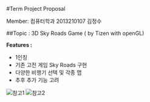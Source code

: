 #Term Project Proposal

Member: 컴퓨터학과 2013210107 김정수

##Topic : 3D Sky Roads Game ( by Tizen with openGL)

**Features :**

- 1인칭
- 기존 고전 게임 Sky Roads 구현
- 다양한 비행기 선택 및 각종 맵
- 추후 추가 기능 고려

![참고1](C:/Users/김정수/Desktop/4-1/computer_graphics/pic_1.PNG)
![참고2](C:/Users/김정수/Desktop/4-1/computer_graphics/pic_2.PNG)
